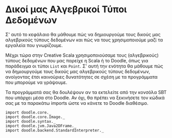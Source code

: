 # Δικοί μας Αλγεβρικοί Τύποι Δεδομένων

Σ' αυτό το κεφάλαιο θα μάθουμε πώς να δημιουργούμε τους δικούς μας αλγεβρικούς τύπους δεδομένων και πώς να τους χρησιμοποιούμε μαζί τα εργαλεία που γνωρίζουμε.

Μέχρι τώρα στην Creative Scala χρησιμοποιούσαμε τους (αλγεβρικούς) τύπους δεδομένων που μας παρείχε η Scala ή το Doodle, όπως για παράδειγμα οι τύποι `List` και `Point`. Σ' αυτή την ενότητα θα μάθουμε πώς να δημιουργούμε τους δικούς μας αλγεβρικούς τύπους δεδομένων, ανοίγοντας έτσι καινούριες δυνατότητες σε σχέση με τα προγράμματα που μπορούμε να γράψουμε.

<div class="callout callout-info">
Τα προγράμματά σας θα δουλέψουν αν τα εκτελείτε από την κονσόλα SBT που υπάρχει μέσα στο Doodle. Αν όχι, θα πρέπει να ξεκινήσετε τον κώδικά σας με τα παρακάτω imports ώστε να κάνετε το Doodle διαθέσιμο.

```tut:silent
import doodle.core._
import doodle.core.Image._
import doodle.syntax._
import doodle.jvm.Java2DFrame._
import doodle.backend.StandardInterpreter._
```
</div>

